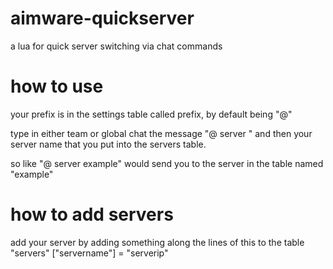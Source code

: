 # aimware-quickserver
a lua for quick server switching via chat commands

# how to use
your prefix is in the settings table called prefix, by default being "@"

type in either team or global chat the message "@ server " and then your server name that you put into the servers table.

so like "@ server example" would send you to the server in the table named "example"

# how to add servers
add your server by adding something along the lines of this to the table "servers"
["servername"] = "serverip"
